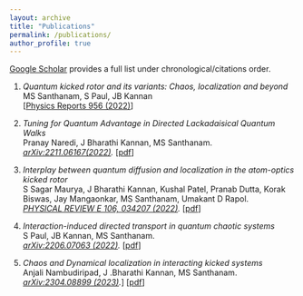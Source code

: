 ```yaml
---
layout: archive
title: "Publications"
permalink: /publications/
author_profile: true
---
```




<a href="https://scholar.google.com/citations?user=08WehAsAAAAJ&hl=en" target="_blank">Google Scholar</a> provides a full list under chronological/citations order.

1. *Quantum kicked rotor and its variants: Chaos, localization and beyond* <br>
 MS Santhanam, S Paul, JB Kannan<br>
[<a href="https://www.sciencedirect.com/science/article/pii/S0370157322000047" target="_blank">Physics Reports 956 (2022)</a>] 

1. *Tuning for Quantum Advantage in Directed Lackadaisical Quantum Walks* <br>
Pranay Naredi, J Bharathi Kannan, MS Santhanam. <br>
*<a href="https://arxiv.org/abs/2211.06167" target="_blank">arXiv:2211.06167(2022)</a>.* [<a href="https://arxiv.org/pdf/2211.06167.pdf" target="_blank">pdf</a>]

1. *Interplay between quantum diffusion and localization in the atom-optics kicked rotor* <br>
S Sagar Maurya, J Bharathi Kannan, Kushal Patel, Pranab Dutta, Korak Biswas, Jay Mangaonkar, MS Santhanam, Umakant D Rapol.<br>
*<a href="https://journals.aps.org/pre/abstract/10.1103/PhysRevE.106.034207" target="_blank">PHYSICAL REVIEW E 106, 034207 (2022)</a>.*
[<a href="https://journals.aps.org/pre/pdf/10.1103/PhysRevE.106.034207" target="_blank">pdf</a>]


1. *Interaction-induced directed transport in quantum chaotic systems* <br>
S Paul, JB Kannan, MS Santhanam.<br>
*<a href="https://arxiv.org/abs/2206.07063" target="_blank">arXiv:2206.07063
 (2022)</a>.*
[<a href="https://arxiv.org/pdf/2206.07063.pdf" target="_blank">pdf</a>]



1. *Chaos and Dynamical localization in interacting kicked systems* <br>
Anjali Nambudiripad, J .Bharathi Kannan, MS Santhanam.<br>
*<a href="[https://arxiv.org/pdf/2304.08899" target="_blank">arXiv:2304.08899
 (2023)</a>.*]
[<a href="https://arxiv.org/pdf/2304.08899.pdf" target="_blank">pdf</a>]


